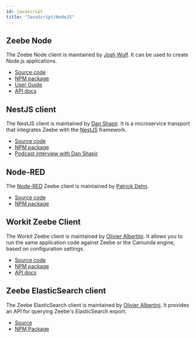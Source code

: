 ```yaml
---
id: javascript
title: "JavaScript/NodeJS"
---
```


## Zeebe Node

The Zeebe Node client is maintained by [Josh Wulf](https://github.com/jwulf). It can be used to create Node.js applications.

- [Source code](https://github.com/creditsenseau/zeebe-client-node-js)
- [NPM package](https://www.npmjs.com/package/zeebe-node)
- [User Guide](http://zeebe.joshwulf.com/)
- [API docs](https://creditsenseau.github.io/zeebe-client-node-js/)

## NestJS client

The NestJS client is maintained by [Dan Shapir](https://github.com/danshapir). It is a microservice transport that integrates Zeebe with the [NestJS](https://nestjs.com/) framework.

- [Source code](https://github.com/pay-k/nestjs-zeebe)
- [NPM package](https://www.npmjs.com/package/@payk/nestjs-zeebe)
- [Podcast interview with Dan Shapir](https://zeebe.buzzsprout.com/454051/1989112-zeebe-and-nestjs)

## Node-RED

The [Node-RED](https://nodered.org/) Zeebe client is maintained by [Patrick Dehn](https://github.com/pedesen).

- [Source code](https://github.com/pedesen/node-red-contrib-zeebe)
- [NPM package](https://www.npmjs.com/package/node-red-contrib-zeebe)

## Workit Zeebe Client

The Workit Zeebe client is maintained by [Olivier Albertini](https://github.com/OlivierAlbertini). It allows you to run the same application code against Zeebe or the Camunda engine, based on configuration settings.

- [Source code](https://github.com/VilledeMontreal/workit)
- [NPM package](https://www.npmjs.com/package/workit-zeebe-client)
- [API docs](https://villedemontreal.github.io/workit/)

## Zeebe ElasticSearch client

The Zeebe ElasticSearch client is maintained by [Olivier Albertini](https://github.com/OlivierAlbertini). It provides an API for querying Zeebe's ElasticSearch export.

- [Source](https://github.com/VilledeMontreal/workit/tree/master/packages/zeebe-elasticsearch-client)
- [NPM Package](https://www.npmjs.com/package/zeebe-elasticsearch-client)
